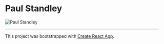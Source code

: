 # Paul Standley

![Paul Standley](http://res.cloudinary.com/pieol2/image/upload/v1516543296/profile-small.png)

---

This project was bootstrapped with [Create React App](https://github.com/facebook/create-react-app).